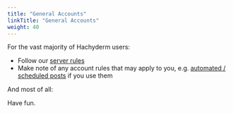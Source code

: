 ```yaml
---
title: "General Accounts"
linkTitle: "General Accounts"
weight: 40
---
```


For the vast majority of Hachyderm users:

* Follow our [server rules](/docs/rule-explainer/)
* Make note of any account rules that may apply to you, e.g. [automated / scheduled posts](../bot-accounts) if you use them

And most of all:

Have fun.
